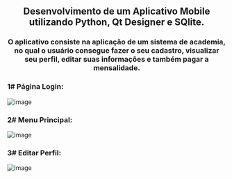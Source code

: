 <h2 align="center">Desenvolvimento de um Aplicativo Mobile utilizando Python, Qt Designer e SQlite.</h2>


**<h3 align="center">O aplicativo consiste na aplicação de um sistema de academia, no qual o usuário consegue fazer o seu cadastro, visualizar seu perfil, editar suas informações e também pagar a mensalidade.</h3>**


<h3> 1# Página Login:</h3>

![image](https://user-images.githubusercontent.com/88850852/186513525-098c53a4-9cde-4f25-b578-b3a7d8bf5217.png)

<h3> 2# Menu Principal:</h3>

![image](https://user-images.githubusercontent.com/88850852/186542915-fe55a690-0d48-4618-ac27-45f5664fb09b.png)

<h3> 3# Editar Perfil:</h3>


![image](https://user-images.githubusercontent.com/88850852/186542978-8ecccdb5-81ad-47f5-b4a9-034bb987ac0a.png)

